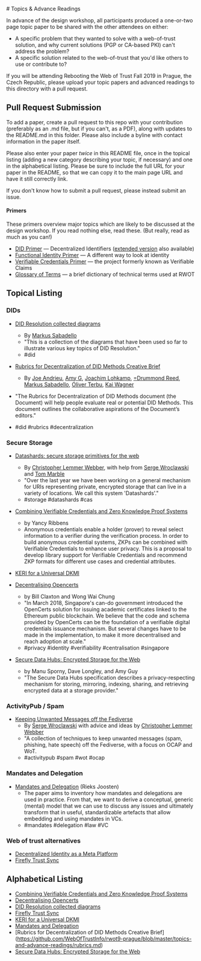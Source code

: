 ﻿﻿﻿﻿﻿#  Topics & Advance ReadingsIn advance of the design workshop, all participants produced a one-or-two page topic paper to be shared with the other attendees on either:* A specific problem that they wanted to solve with a web-of-trust solution, and why current solutions (PGP or CA-based PKI) can't address the problem?* A specific solution related to the web-of-trust that you'd like others to use or contribute to?If you will be attending Rebooting the Web of Trust Fall 2019 in Prague, the Czech Republic, please upload your topic papers and advanced readings to this directory with a pull request.## Pull Request SubmissionTo add a paper, create a pull request to this repo with your contribution (preferably as an .md file, but if you can't, as a PDF), along with updates to the README.md in this folder. Please also include a byline with contact information in the paper itself.Please also enter your paper _twice_ in this README file, once in the topical listing (adding a new category describing your topic, if necessary) and one in the alphabetical listing. Please be sure to include the full URL for your paper in the README, so that we can copy it to the main page URL and have it still correctly link.If you don't know how to submit a pull request, please instead submit an issue.#### PrimersThese primers overview major topics which are likely to be discussedat the design workshop. If you read nothing else, read these. (Butreally, read as much as you can!)* [DID Primer](https://github.com/WebOfTrustInfo/rwot9-prague/blob/master/topics-and-advance-readings/did-primer.md) — Decentralized Identifiers ([extended version](https://github.com/WebOfTrustInfo/rwot9-prague/blob/master/topics-and-advance-readings/did-primer-extended.md) also available)* [Functional Identity Primer](https://github.com/WebOfTrustInfo/rwot9-prague/blob/master/topics-and-advance-readings/functional-identity-primer.md) — A different way to look at identity* [Verifiable Credentials Primer](https://github.com/WebOfTrustInfo/rwot9-prague/blob/master/topics-and-advance-readings/verifiable-credentials-primer.md) — the project formerly known as Verifiable Claims* [Glossary of Terms](https://github.com/WebOfTrustInfo/rwot9-prague/blob/master/topics-and-advance-readings/glossary-primer.md) — a brief dictionary of technical terms used at RWOT## Topical Listing### DIDs* [DID Resolution collected diagrams](https://github.com/WebOfTrustInfo/rwot9-prague/blob/master/topics-and-advance-readings/did-resolution-collected-diagrams.md)  * By [Markus Sabadello](https://danubetech.com/)  * "This is a collection of the diagrams that have been used so far to illustrate various key topics of DID Resolution."  * #did* [Rubrics for Decentralization of DID Methods Creative Brief](https://github.com/WebOfTrustInfo/rwot9-prague/blob/master/topics-and-advance-readings/rubrics.md)  * By [Joe Andrieu](mailto:joe@legreq.com), [Amy G](mailto:amy@rhiaro.co.uk), [Joachim Lohkamp](mailto:joachim@jolocom.com), [=Drummond Reed](mailto:drummond.reed@evernym.com), [Markus Sabadello](mailto:markus@danubetech.com), [Oliver Terbu](mailto:oliver.terbu@consensys.net), [Kai Wagner](mailto:kai@jolocom.com) * "The Rubrics for Decentralization of DID Methods document (the Document) will help people evaluate real or potential DID Methods. This document outlines the collaborative aspirations of the Document’s editors."  * #did #rubrics #decentralization### Secure Storage* [Datashards: secure storage primitives for the web](./datashards-rationale.md)  * By [Christopher Lemmer Webber](https://dustycloud.org/), with help from [Serge Wroclawski](https://emacsen.net/@emacsen) and [Tom Marble](http://info9.net/wiki/tmarble/)  * "Over the last year we have been working on a general mechanism for URIs representing private, encrypted storage that can live in a variety of locations.  We call this system 'Datashards'."  * #storage #datashards #cas* [Combining Verifiable Credentials and Zero Knowledge Proof Systems](https://github.com/WebOfTrustInfo/rwot9-prague/blob/master/topics-and-advance-readings/verifiable-credentials-and-zero-knowledge-proof-systems.md)  * by Yancy Ribbens  * Anonymous credentials enable a holder (prover) to reveal select information to a verifier during the verification process.  In order to build anonymous credential systems, ZKPs can be combined with Verifiable Credentials to enhance user privacy.  This is a proposal to develop library support for Verifiable Credentials and recommend ZKP formats for different use cases and credential attributes.* [KERI for a Universal DKMI](https://github.com/SmithSamuelM/rwot9-prague/blob/master/topics-and-advance-readings/KERI-Universal-DKMI.md)* [Decentralising Opencerts](https://github.com/waichung/rwot9-prague/blob/master/topics-and-advance-readings/Decentralising%20OpenCerts%20v2.md)  * by Bill Claxton and Wong Wai Chung  * "In March 2018, Singapore's can-do government introduced the OpenCerts solution for issuing academic certificates linked to the Ethereum public blockchain.  We believe that the code and schema provided by OpenCerts can be the foundation of a verifiable digital credentials issuance mechanism.  But several changes have to be made in the implementation, to make it more decentralised and reach adoption at scale."  * #privacy #identity #verifiability #centralisation #singapore* [Secure Data Hubs: Encrypted Storage for the Web](./secure-data-hubs.md)  * by Manu Sporny, Dave Longley, and Amy Guy  * "The Secure Data Hubs specification describes a privacy-respecting mechanism for storing, mirroring, indexing, sharing, and retrieving encrypted data at a storage provider."### ActivityPub / Spam* [Keeping Unwanted Messages off the Fediverse](./ap-unwanted-messages.md)  * By [Serge Wroclawski](http://blog.emacsen.net) with advice and ideas by [Christopher Lemmer Webber](https://dustycloud.org)  * "A collection of techniques to keep unwanted messages (spam, phishing, hate speech) off the Fediverse, with a focus on OCAP and WoT.  * #activitypub #spam #wot #ocap### Mandates and Delegation* [Mandates and Delegation](./mandates-and-delegation.md) (Rieks Joosten)  * The paper aims to inventory how mandates and delegations are used in practice. From that, we want to derive a conceptual, generic (mental) model that we can use to discuss any issues and ultimately transform that in useful, standardizable artefacts that allow embedding and using mandates in VCs.  * #mandates #delegation #law #VC### Web of trust alternatives* [Decentralized Identity as a Meta Platform](https://github.com/SmithSamuelM/rwot9-prague/blob/master/topics-and-advance-readings/Decentralized-Identity-Meta-platform.md)* [Firefly Trust Sync](./firefly-trust-sync.md)## Alphabetical Listing* [Combining Verifiable Credentials and Zero Knowledge Proof Systems](https://github.com/WebOfTrustInfo/rwot9-prague/blob/master/topics-and-advance-readings/verifiable-credentials-and-zero-knowledge-proof-systems.md)* [Decentralising Opencerts](https://github.com/waichung/rwot9-prague/blob/master/topics-and-advance-readings/Decentralising%20OpenCerts%20v2.md)* [DID Resolution collected diagrams](https://github.com/WebOfTrustInfo/rwot9-prague/blob/master/topics-and-advance-readings/did-resolution-collected-diagrams.md)* [Firefly Trust Sync](https://github.com/tmarble/rwot9-prague/blob/master/topics-and-advance-readings//firefly-trust-sync.md)* [KERI for a Universal DKMI](https://github.com/SmithSamuelM/rwot9-prague/blob/master/topics-and-advance-readings/KERI-Universal-DKMI.md)* [Mandates and Delegation](./mandates-and-delegation.md) * [Rubrics for Decentralization of DID Methods Creative Brief] (https://github.com/WebOfTrustInfo/rwot9-prague/blob/master/topics-and-advance-readings/rubrics.md)* [Secure Data Hubs: Encrypted Storage for the Web](./secure-data-hubs.md)